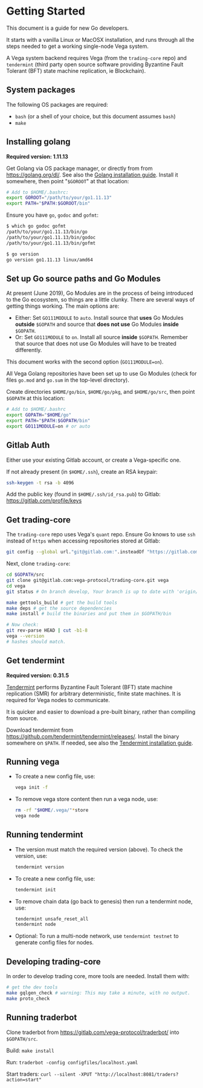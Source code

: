 # Getting Started

This document is a guide for new Go developers.

It starts with a vanilla Linux or MacOSX installation, and runs through all the
steps needed to get a working single-node Vega system.

A Vega system backend requires Vega (from the `trading-core` repo) and
`tendermint` (third party open source software providing Byzantine Fault
Tolerant (BFT) state machine replication, ie Blockchain).

## System packages

The following OS packages are required:

* `bash` (or a shell of your choice, but this document assumes `bash`)
* `make`

## Installing golang

**Required version: 1.11.13**

Get Golang via OS package manager, or directly from from https://golang.org/dl/.
See also the [Golang installation guide](https://golang.org/doc/install).
Install it somewhere, then point "`$GOROOT`" at that location:

```bash
# Add to $HOME/.bashrc:
export GOROOT="/path/to/your/go1.11.13"
export PATH="$PATH:$GOROOT/bin"
```

Ensure you have `go`, `godoc` and `gofmt`:

```bash
$ which go godoc gofmt
/path/to/your/go1.11.13/bin/go
/path/to/your/go1.11.13/bin/godoc
/path/to/your/go1.11.13/bin/gofmt

$ go version
go version go1.11.13 linux/amd64
```

## Set up Go source paths and Go Modules

At present (June 2019), Go Modules are in the process of being introduced to the
Go ecosystem, so things are a little clunky. There are several ways of getting
things working. The main options are:

* Either: Set `GO111MODULE` to `auto`. Install source that **uses** Go Modules
  **outside** `$GOPATH` and source that **does not use** Go Modules **inside**
  `$GOPATH`.
* Or: Set `GO111MODULE` to `on`. Install all source **inside** `$GOPATH`.
  Remember that source that does not use Go Modules will have to be treated
  differently.

This document works with the second option (`GO111MODULE=on`).

All Vega Golang repositories have been set up to use Go Modules (check for files
`go.mod` and `go.sum` in the top-level directory).

Create directories `$HOME/go/bin`, `$HOME/go/pkg`, and `$HOME/go/src`, then
point `$GOPATH` at this location:

```bash
# Add to $HOME/.bashrc
export GOPATH="$HOME/go"
export PATH="$PATH:$GOPATH/bin"
export GO111MODULE=on # or auto
```

## Gitlab Auth

Either use your existing Gitlab account, or create a Vega-specific one.

If not already present (in `$HOME/.ssh`), create an RSA keypair:

```bash
ssh-keygen -t rsa -b 4096
```

Add the public key (found in `$HOME/.ssh/id_rsa.pub`) to Gitlab:
https://gitlab.com/profile/keys

## Get trading-core

The `trading-core` repo uses Vega's `quant` repo. Ensure Go knows to use `ssh`
instead of `https` when accessing repositories stored at Gitlab:

```bash
git config --global url."git@gitlab.com:".insteadOf "https://gitlab.com/"
```

Next, clone `trading-core`:

```bash
cd $GOPATH/src
git clone git@gitlab.com:vega-protocol/trading-core.git vega
cd vega
git status # On branch develop, Your branch is up to date with 'origin/develop'.

make gettools_build # get the build tools
make deps # get the source dependencies
make install # build the binaries and put them in $GOPATH/bin

# Now check:
git rev-parse HEAD | cut -b1-8
vega --version
# hashes should match.
```

## Get tendermint

**Required version: 0.31.5**

[Tendermint](https://tendermint.com/docs/introduction/what-is-tendermint.html)
performs Byzantine Fault Tolerant (BFT) state machine replication (SMR) for
arbitrary deterministic, finite state machines. It is required for Vega nodes to
communicate.

It is quicker and easier to download a pre-built binary, rather than compiling
from source.

Download tendermint from https://github.com/tendermint/tendermint/releases/.
Install the binary somewhere on `$PATH`. If needed, see also the
[Tendermint installation guide](https://tendermint.com/docs/introduction/install.html).

## Running vega

* To create a new config file, use:

  ```bash
  vega init -f
  ```
* To remove vega store content then run a vega node, use:

  ```bash
  rm -rf "$HOME/.vega/"*store
  vega node
  ```

## Running tendermint

* The version must match the required version (above). To check the version,
  use:
  ```bash
  tendermint version
  ```

* To create a new config file, use:
  ```bash
  tendermint init
  ```
* To remove chain data (go back to genesis) then run a tendermint node, use:

  ```bash
  tendermint unsafe_reset_all
  tendermint node
  ```
* Optional: To run a multi-node network, use `tendermint testnet` to generate
  config files for nodes.

## Developing trading-core

In order to develop trading core, more tools are needed. Install them with:

```bash
# get the dev tools
make gqlgen_check # warning: This may take a minute, with no output.
make proto_check
```

## Running traderbot

Clone traderbot from https://gitlab.com/vega-protocol/traderbot/ into
`$GOPATH/src`.

Build: `make install`

Run: `traderbot -config configfiles/localhost.yaml`

Start traders: `curl --silent -XPUT "http://localhost:8081/traders?action=start"`
